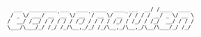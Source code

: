      ___  _________ ___  ____ _____  ____ ___  __/ /____  ____ 
     / _ \/ ___/ __ `__ \/ __ `/ __ \/ __ `/ / / / __/ _ \/ __ \
    /  __/ /__/ / / / / / /_/ / / / / /_/ / /_/ / /_/  __/ / / /
    \___/\___/_/ /_/ /_/\__,_/_/ /_/\__,_/\__,_/\__/\___/_/ /_/ 
